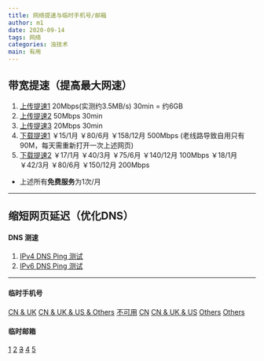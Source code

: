 ```yaml
---
title: 网络提速与临时手机号/邮箱
author: m1
date: 2020-09-14
tags: 网络
categories: 浊技术
main: 有用
---
```

## 带宽提速（提高最大网速）

1. [上传提速1](https://www.speedtest.cn/tisu/kuandai)
    20Mbps(实测约3.5MB/s) 30min = 约6GB
2. [上传提速2](https://www.speedtest.cn/tisu/zhibo)
    50Mbps 30min
3. [上传提速3](https://detail.tmall.com/item.htm?spm=a230r.1.14.6.7c0e4a37WSiQqC&id=580030068191)
    20Mbps 30min
4. [下载提速1](https://www.speedtest.cn/tisu/kuandai)
    ￥15/1月 ￥80/6月 ￥158/12月 500Mbps (老线路导致自用只有90M，每天需重新打开一次上述网页)
5. [下载提速2](https://detail.tmall.com/item.htm?spm=a230r.1.14.6.7c0e4a37WSiQqC&id=580030068191)
    ￥17/1月 ￥40/3月 ￥75/6月 ￥140/12月 100Mbps
    ￥18/1月 ￥42/3月 ￥80/6月 ￥150/12月 200Mbps
* 上述所有**免费服务**为1次/月
---
## 缩短网页延迟（优化DNS）

#### DNS 测速

1. [IPv4 DNS Ping 测试](DNSJumper.zip)
2. [IPv6 DNS Ping 测试](Ping_IPv6_DNS.bat)
---
#### 临时手机号

[CN & UK](https://www.materialtools.com)
[CN & UK & US & Others](https://yunduanxin.net/)
[不可用](https://sms.cm/)
[CN](http://www.xnsms.com/)
[CN & UK & US](https://jiemahao.com/)
[Others](http://receive-sms-online.info/)
[Others](https://sms-online.co/receive-free-sms)

#### 临时邮箱

[1](https://www.linshiyouxiang.net/)
[2](http://24mail.chacuo.net/)
~~[3](https://temp-mail.org/zh/)~~
[4](http://www.tempinbox.com/)
[5](http://www.5-mail.com/)